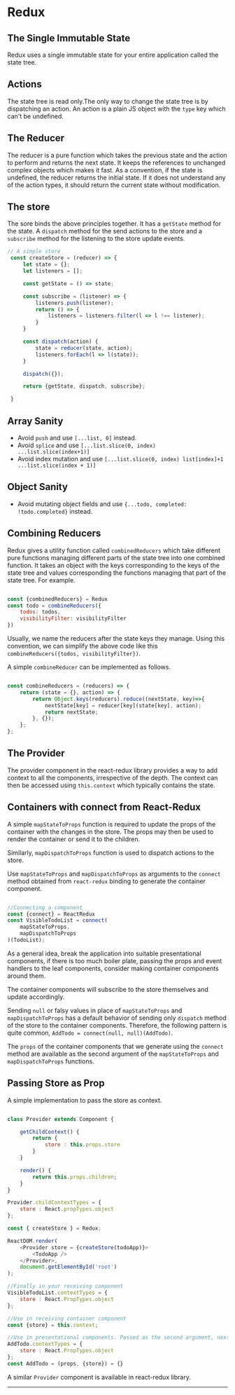 # Redux

## The Single Immutable State

Redux uses a single immutable state for your entire application called the state tree.

## Actions

The state tree is read only.The only way to change the state tree is by dispatching an action. An action is a plain JS object with the `type` key which can't be undefined.

## The Reducer

The reducer is a pure function which takes the previous state and the action to perform and returns the next state. It keeps the references to unchanged complex objects which makes it fast. As a convention, if the state is undefined, the reducer returns the initial state. If it does not understand any of the action types, it should return the current state without modification.

## The store

The sore binds the above principles together. It has a `getState` method for the state. A `dispatch` method for the send actions to the store and a `subscribe` method for the listening to the store update events.

```js
// A simple store
 const createStore = (reducer) => {
     let state = {};
     let listeners = [];

     const getState = () => state;

     const subscribe = (listener) => {
         listeners.push(listener);
         return () => {
             listeners = listeners.filter(l => l !== listener);
         }
     }

     const dispatch(action) {
         state = reducer(state, action);
         listeners.forEach(l => l(state));
     }

     dispatch({});

     return {getState, dispatch, subscribe};

 }
 ```

## Array Sanity

* Avoid `push` and use `[...list, 0]` instead.
* Avoid `splice` and use `[...list.slice(0, index) ...list.slice(index+1)]`
* Avoid index mutation and use `[...list.slice(0, index) list[index]+1 ...list.slice(index + 1)]`

## Object Sanity

* Avoid mutating object fields and use `{...todo, completed: !todo.completed}` instead.

## Combining Reducers

Redux gives a utility function called `combinedReducers` which take different pure functions managing different parts of the state tree into one combined function. It takes an object with the keys corresponding to the keys of the state tree and values corresponding the functions managing that part of the state tree. For example.

```js

const {combinedReducers} = Redux
const todo = combineReducers({
    todos: todos,
    visibilityFilter: visibilityFilter
})

```

Usually, we name the reducers after the state keys they manage. Using this convention, we can simplify the above code like this `combineReducers({todos, visibilityFilter})`.

A simple `combineReducer` can be implemented as follows.

```js

const combineReducers = (reducers) => {
    return (state = {}, action) => {
        return Object.keys(reducers).reduce((nextState, key)=>{
            nextState[key] = reducer[key](state[key], action);
            return nextState;
        }, {});
    };
};

```

## The Provider

The provider component in the react-redux library provides a way to add context to all the components, irrespective of the depth. The context can then be accessed using `this.context` which typically contains the state.

## Containers with connect from React-Redux

A simple `mapStateToProps` function is required to update the props of the container with the changes in the store. The props may then be used to render the container or send it to the children.

Similarly, `mapDispatchToProps` function is used to dispatch actions to the store.

Use `mapStateToProps` and `mapDispatchToProps` as arguments to the `connect` method obtained from `react-redux` binding to generate the container component.

```js

//Connecting a component
const {connect} = ReactRedux
const VisibleTodoList = connect(
    mapStateToProps,
    mapDispatchToProps
)(TodoList);

```

As a general idea, break the application into suitable presentational components, if there is too much boiler plate, passing the props and event handlers to the leaf components, consider making container components around them.

The container components will subscribe to the store themselves and update accordingly.

Sending `null` or falsy values in place of `mapStateToProps` and `mapDispatchToProps` has a default behavior of sending only `dispatch` method of the store to the container components. Therefore, the following pattern is quite common, `AddTodo = connect(null, null)(AddTodo)`.

The `props` of the container components that we generate using the `connect` method are available as the second argument of the `mapStateToProps` and `mapDispatchToProps` functions.

## Passing Store as Prop

A simple implementation to pass the store as context.

```js

class Provider extends Component {

    getChildContext() {
        return {
            store : this.props.store
        }
    }

    render() {
        return this.props.children;
    }
}

Provider.childContextTypes = {
    store : React.propTypes.object
};

const { createStore } = Redux;

ReactDOM.render(
    <Provider store = {createStore(todoApp)}>
        <TodoApp />
    </Provider>,
    document.getElementById('root')
);

//Finally in your receiving component
VisibleTodoList.contextTypes = {
    store : React.PropTypes.object
};

//Use in receiving container component
const {store} = this.context;

//Use in presentational components. Passed as the second argument, next to props.
AddTodo.contextTypes = {
    store : React.PropTypes.object
};
const AddTodo = (props, {store}) = {}

```

A similar `Provider` component is available in react-redux library.

---